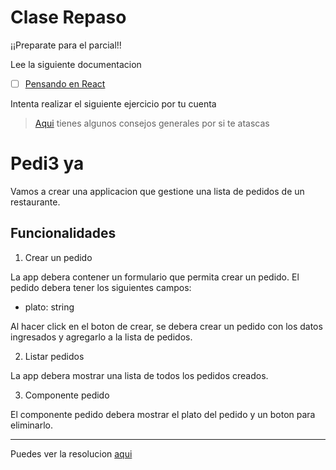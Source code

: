 # Clase Repaso

¡¡Preparate para el parcial!!

Lee la siguiente documentacion

- [ ] [Pensando en React](https://react.dev/learn/thinking-in-react)

Intenta realizar el siguiente ejercicio por tu cuenta

> [Aqui](/doc/debugging_tools.md) tienes algunos consejos generales por si te atascas

# Pedi3 ya

Vamos a crear una applicacion que gestione una lista de pedidos de un restaurante.

## Funcionalidades

1. Crear un pedido

La app debera contener un formulario que permita crear un pedido. El pedido debera tener los siguientes campos:

- plato: string

Al hacer click en el boton de crear, se debera crear un pedido con los datos ingresados y agregarlo a la lista de pedidos.

2. Listar pedidos

La app debera mostrar una lista de todos los pedidos creados.

3. Componente pedido

El componente pedido debera mostrar el plato del pedido y un boton para eliminarlo.

---

Puedes ver la resolucion [aqui](/src/clases/10-repaso/practica/App.jsx)